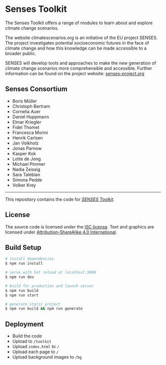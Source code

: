 # Senses Toolkit

The Senses Toolkit offers a range of modules to learn about and explore climate change scenarios.

The website climatescenarios.org is an initiative of the EU project SENSES. The project investigates potential socioeconomic futures in the face of climate change and how this knowledge can be made accessible to a broader public.

SENSES will develop tools and approaches to make the new generation of climate change scenarios more comprehensible and accessible. Further information can be found on the project website: [senses-project.org](http://senses-project.org/)

## Senses Consortium
- Boris Müller
- Christoph Bertram
- Cornelia Auer
- Daniel Huppmann
- Elmar Kriegler
- Fidel Thomet
- Francesca Morini
- Henrik Carlsen
- Jan Volkholz
- Jonas Parnow
- Kasper Kok
- Lotte de Jong
- Michael Pimmer
- Nadia Zeissig
- Sara Talebian
- Simona Pedde
- Volker Krey

---

This repository contains the code for [*SENSES Toolkit*](https://climatescenarios.org/).

## License

The source code is licensed under the [ISC license](LICENSE.md). Text and graphics are licensed under [Attribution-ShareAlike 4.0 International](https://creativecommons.org/licenses/by-sa/4.0/).

## Build Setup

``` bash
# install dependencies
$ npm run install

# serve with hot reload at localhost:3000
$ npm run dev

# build for production and launch server
$ npm run build
$ npm run start

# generate static project
$ npm run build && npm run generate
```

## Deployment
- Build the code
- Upload to `/toolkit`
- Upload `index.html` to `/`
- Upload each page to `/`
- Upload background images to `/bg`
